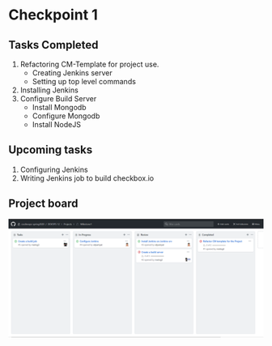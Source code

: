 
# Checkpoint 1 

## Tasks Completed 

1. Refactoring CM-Template for project use.
    - Creating Jenkins server
    - Setting up top level commands
2. Installing Jenkins
3. Configure Build Server
    - Install Mongodb
    - Configure Mongodb
    - Install NodeJS


## Upcoming tasks

1. Configuring Jenkins
2. Writing Jenkins job to build checkbox.io
 
## Project board

![](images/Checkpoint1.png)
